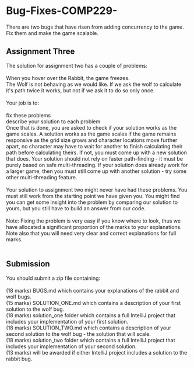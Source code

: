 # Bug-Fixes-COMP229-
There are two bugs that have risen from adding concurrency to the game. Fix them and make the game scalable.


## Assignment Three

The solution for assignment two has a couple of problems:<br/>
<br/>
When you hover over the Rabbit, the game freezes.<br/>
The Wolf is not behaving as we would like.  If we ask the wolf to calculate it's path twice it works, but not if we ask it to do so only once.<br/>
<br/>
Your job is to:<br/>
<br/>
fix these problems<br/>
describe your solution to each problem<br/>
Once that is done, you are asked to check if your solution works as the game scales.  A solution works as the game scales if the game remains responsive as the grid size grows and character locations move further apart, no character may have to wait for another to finish calculating their path before calculating theirs.  If not, you must come up with a new solution that does.  Your solution should not rely on faster path-finding - it must be purely based on safe multi-threading.  If your solution does already work for a larger game, then you must still come up with another solution - try some other multi-threading feature.<br/>
<br/>
Your solution to assignment two might never have had these problems.  You must still work from the starting point we have given you.  You might find you can get some insight into the problem by comparing our solution to yours, but you still have to build an answer from our code.<br/>
<br/>
Note:  Fixing the problem is very easy if you know where to look, thus we have allocated a significant proportion of the marks to your explanations.  Note also that you will need very clear and correct explanations for full marks.<br/>
<br/>
## Submission

You should submit a zip file containing:<br/>
<br/>
(18 marks) BUGS.md which contains your explanations of the rabbit and wolf bugs. <br/>
(15 marks) SOLUTION_ONE.md which contains a description of your first solution to the wolf bug. <br/>
(18 marks) solution_one folder which contains a full IntelliJ project that includes your implementation of your first solution. <br/>
(18 marks) SOLUTION_TWO.md which contains a description of your second solution to the wolf bug - the solution that will scale.<br/>
(18 marks) solution_two folder which contains a full IntelliJ project that includes your implementation of your second solution. <br/>
(13 marks) will be awarded if either IntelliJ project includes a solution to the rabbit bug.<br/>

